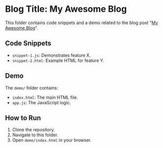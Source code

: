 # Blog Title: My Awesome Blog

This folder contains code snippets and a demo related to the blog post "[My Awesome Blog](link-to-blog)".

## Code Snippets
- `snippet-1.js`: Demonstrates feature X.
- `snippet-2.html`: Example HTML for feature Y.

## Demo
The `demo/` folder contains:
- `index.html`: The main HTML file.
- `app.js`: The JavaScript logic.

## How to Run
1. Clone the repository.
2. Navigate to this folder.
3. Open `demo/index.html` in your browser.
